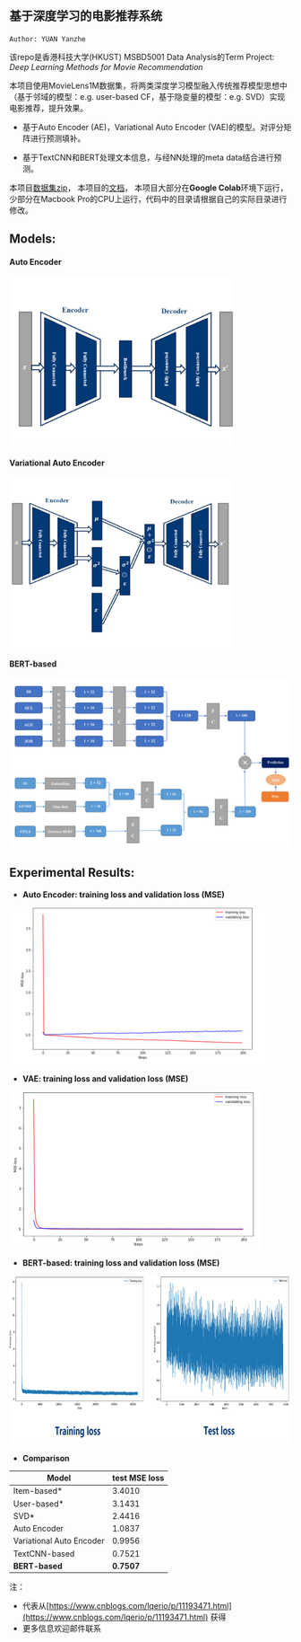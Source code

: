 ## 基于深度学习的电影推荐系统 

`Author: YUAN Yanzhe`

该repo是香港科技大学(HKUST) MSBD5001 Data Analysis的Term Project: _Deep Learning Methods for Movie Recommendation_

本项目使用MovieLens1M数据集，将两类深度学习模型融入传统推荐模型思想中（基于邻域的模型：e.g. user-based CF，基于隐变量的模型：e.g. SVD）实现电影推荐，提升效果。

- 基于Auto Encoder (AE)，Variational Auto Encoder (VAE)的模型。对评分矩阵进行预测填补。

- 基于TextCNN和BERT处理文本信息，与经NN处理的meta data结合进行预测。

本项目[数据集zip](https://github.com/Jackthebighead/Movie-Recommendation-System-Based-on-Deep-Learning/tree/master/data)，
本项目的[文档](https://github.com/Jackthebighead/Movie-Recommendation-System-Based-on-Deep-Learning/tree/master/docs)，
本项目大部分在**Google Colab**环境下运行，少部分在Macbook Pro的CPU上运行，代码中的目录请根据自己的实际目录进行修改。  

## **Models:**

#### Auto Encoder

<img src="assets/auto%20encoder.png" width="400" height="300">

#### Variational Auto Encoder

<img src="assets/variational%20auto%20encoder.png" width="400" height="300">

#### BERT-based

<img src="assets/bert-based.PNG" width="600" height="300">



## **Experimental Results:**

- **Auto Encoder: training loss and validation loss (MSE)**

<img src="assets/auto%20encoder%20result.png" width="460" height="280">

- **VAE: training loss and validation loss (MSE)**

<img src="assets/variational%20auto%20encoder%20result.png" width="450" height="280">

- **BERT-based: training loss and validation loss (MSE)**

<img src="assets/bert-based%20result.png" width="800" height="300">

- **Comparison**

 Model | test MSE loss  
 ---- | -----  
 Item-based* | 3.4010 
 User-based* | 3.1431 
 SVD* | 2.4416 
 Auto Encoder | 1.0837 
 Variational Auto Encoder | 0.9956 
 TextCNN-based | 0.7521 
 **BERT-based** | **0.7507** 

注：
* 代表从[https://www.cnblogs.com/lqerio/p/11193471.html](https://www.cnblogs.com/lqerio/p/11193471.html) 获得
* 更多信息欢迎邮件联系

